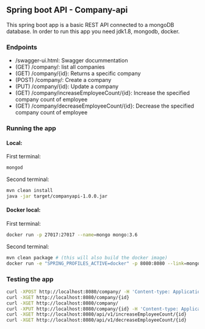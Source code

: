 ## Spring boot API - Company-api

This spring boot app is a basic REST API connected to a mongoDB database. In order to run this app you need jdk1.8, mongodb, docker.

### Endpoints

- /swagger-ui.html: Swagger docummentation
- (GET) /company/: list all companies
- (GET) /company/{id}: Returns a specific company
- (POST) /company/: Create a company
- (PUT) /company/{id}: Update a company
- (GET) /company/increaseEmployeeCount/{id}: Increase the specified company count of employee
- (GET) /company/decreaseEmployeeCount/{id}: Decrease the specified company count of employee

### Running the app

#### Local:

First terminal:

```bash
mongod
```

Second terminal:

```bash
mvn clean install
java -jar target/companyapi-1.0.0.jar
```

#### Docker local:

First terminal:

```bash
docker run -p 27017:27017 --name=mongo mongo:3.6
```

Second terminal:

```bash
mvn clean package # (this will also build the docker image)
docker run -e "SPRING_PROFILES_ACTIVE=docker" -p 8080:8080 --link=mongo -t company-api:1.0.0
```

### Testing the app

```bash
curl -XPOST http://localhost:8080/company/ -H 'Content-type: Application/json' --data '{"name":"Microsoft", "type":"LTD", "sector":"IT"}'
curl -XGET http://localhost:8080/company/{id}
curl -XGET http://localhost:8080/company/
curl -XPUT http://localhost:8080/company/{id} -H 'Content-type: Application/json' --data '{"name":"Microsoft", "type":"Multinational", "sector":"IT"}'
curl -XGET http://localhost:8080/api/v1/increaseEmployeeCount/{id}
curl -XGET http://localhost:8080/api/v1/decreaseEmployeeCount/{id}
```